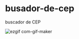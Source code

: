 # busador-de-cep
buscador de CEP



![ezgif com-gif-maker](https://user-images.githubusercontent.com/82975004/190228936-856611b7-096f-4147-becb-fcaa8203ced6.gif)
